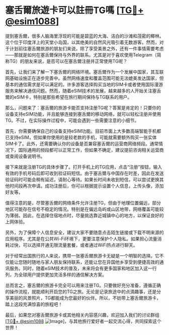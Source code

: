 # 塞舌爾旅遊卡可以註冊TG嗎 [[TG💪+ @esim1088](https://t.me/s/esim1088)]

提到塞舌爾，很多人脑海里浮现的可能是碧蓝的大海、洁白的沙滩和茂密的椰林。这个位于印度洋上的天堂小岛国，以其绝美的自然风光吸引着无数游客。然而，对于计划前往塞舌爾旅游的朋友们来说，除了享受美景之外，还有一件事情需要考虑——那就是如何在塞舌爾保持与外界的联系。尤其是对于喜欢使用Telegram（简称TG）的朋友来说，是否可以在塞舌爾注册并正常使用TG呢？

首先，让我们来了解一下塞舌爾的网络环境。塞舌爾作为一个发展中国家，其互联网基础设施正在逐步完善中。虽然网络速度和覆盖范围可能无法媲美发达国家，但基本的通信需求是可以满足的。许多游客选择购买当地的SIM卡或者使用国际漫游服务来解决通信问题。然而，随着eSIM技术的发展，越来越多的人开始关注塞舌爾的eSIM卡，特别是那些希望在旅行期间保持与TG联系的用户。

那么，问题来了：塞舌爾的旅游卡能否支持注册TG呢？答案是肯定的！只要你的设备支持eSIM功能，并且能够连接到塞舌爾的移动网络，就可以轻松注册并使用TG。不过，在实际操作过程中，可能会遇到一些需要注意的小细节。

首先，你需要确保自己的设备支持eSIM功能。目前市面上大多数高端智能手机都已支持eSIM，但如果你使用的是较老款的手机，可能就需要额外购买一张实体SIM卡了。此外，还需要确认你的设备是否兼容塞舌爾的运营商网络频段。通常情况下，国际通用的频段都可以正常工作，但如果不确定，建议提前咨询相关运营商或查阅设备说明书。

接下来就是注册TG的具体步骤了。打开手机上的TG应用，点击“注册”按钮，输入有效的手机号码后即可收到验证码短信。由于塞舌爾与中国存在时差，因此在发送验证码时可能会稍有延迟，请耐心等待。如果长时间未收到短信，可以尝试更换其他时间段再次申请。成功注册后，你可以根据提示设置个人信息，上传头像，添加好友等。

值得注意的是，尽管塞舌爾的网络条件允许注册TG，但由于地理位置偏远，部分地区可能存在信号不稳定的情况。特别是在偏远岛屿或山区地带，网络覆盖可能较为薄弱。因此，在选择住宿地点时，尽量挑选靠近城镇中心的地方，以保证良好的上网体验。

另外，为了保障个人信息安全，建议大家不要随意点击陌生链接或下载不明来源的应用程序。尤其是在公共Wi-Fi环境下，更要注意保护个人隐私。如果担心流量消耗过快，可以选择开通无限流量套餐，或者通过WiFi热点进行聊天。

对于经常出国旅行的人来说，携带一张塞舌爾旅游卡无疑是一个明智的选择。它不仅能让您随时随地与家人朋友保持联系，还能让您在异国他乡享受到便捷高效的通讯服务。同时，随着eSIM技术的普及，未来将会有更多国家和地区加入这一行列，为全球用户提供更加灵活多样的通信解决方案。

总而言之，塞舌爾的旅游卡完全可以用来注册TG。只要做好充分准备，遵循正确的操作流程，就能顺利开启您的TG之旅。无论是记录旅途中的点滴趣事，还是分享美丽的风景照片，TG都能成为您最好的伙伴。所以，不妨带上塞舌爾旅游卡，踏上这段充满惊喜的旅程吧！

最后，如果您对塞舌爾旅游卡或其他相关内容感兴趣，欢迎加入我们的讨论群组[[TG💪+ @esim1088](https://t.me/s/esim1088) ![Image](https://i.postimg.cc/4NQfJmqS/Snipaste-2025-05-13-00-14-12.png)]，与其他旅行爱好者一起交流心得，共同探索这个世界！